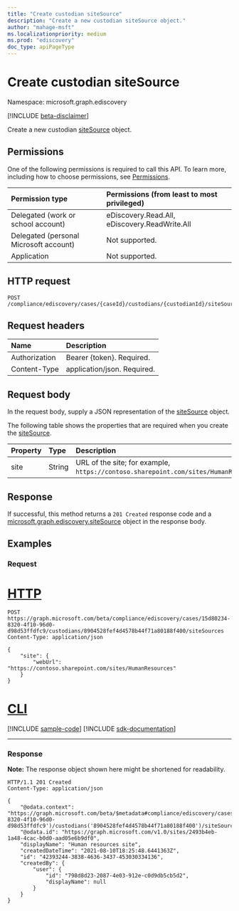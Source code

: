 ```yaml
---
title: "Create custodian siteSource"
description: "Create a new custodian siteSource object."
author: "mahage-msft"
ms.localizationpriority: medium
ms.prod: "ediscovery"
doc_type: apiPageType
---
```


# Create custodian siteSource

Namespace: microsoft.graph.ediscovery

[!INCLUDE [beta-disclaimer](../../includes/beta-disclaimer.md)]

Create a new custodian [siteSource](../resources/ediscovery-sitesource.md) object.

## Permissions

One of the following permissions is required to call this API. To learn more, including how to choose permissions, see [Permissions](/graph/permissions-reference).

|Permission type|Permissions (from least to most privileged)|
|:---|:---|
|Delegated (work or school account)|eDiscovery.Read.All, eDiscovery.ReadWrite.All|
|Delegated (personal Microsoft account)|Not supported.|
|Application|Not supported.|

## HTTP request

<!-- {
  "blockType": "ignored"
}
-->

``` http
POST /compliance/ediscovery/cases/{caseId}/custodians/{custodianId}/siteSources
```

## Request headers

|Name|Description|
|:---|:---|
|Authorization|Bearer {token}. Required.|
|Content-Type|application/json. Required.|

## Request body

In the request body, supply a JSON representation of the [siteSource](../resources/ediscovery-sitesource.md) object.

The following table shows the properties that are required when you create the [siteSource](../resources/ediscovery-sitesource.md).

|Property|Type|Description|
|:---|:---|:---|
|site|String|URL of the site; for example, `https://contoso.sharepoint.com/sites/HumanResources`.|

## Response

If successful, this method returns a `201 Created` response code and a [microsoft.graph.ediscovery.siteSource](../resources/ediscovery-sitesource.md) object in the response body.

## Examples

### Request



# [HTTP](#tab/http)
<!-- {
  "blockType": "request",
  "name": "create_sitesource_from__1"
}
-->

``` http
POST https://graph.microsoft.com/beta/compliance/ediscovery/cases/15d80234-8320-4f10-96d0-d98d53ffdfc9/custodians/8904528fef4d4578b44f71a80188f400/siteSources
Content-Type: application/json

{
    "site": {
        "webUrl": "https://contoso.sharepoint.com/sites/HumanResources"
    }
}

```

# [CLI](#tab/cli)
[!INCLUDE [sample-code](../includes/snippets/cli/create-sitesource-from--1-cli-snippets.md)]
[!INCLUDE [sdk-documentation](../includes/snippets/snippets-sdk-documentation-link.md)]

---

### Response

**Note:** The response object shown here might be shortened for readability.
<!-- {
  "blockType": "response",
  "truncated": true,
  "@odata.type": "microsoft.graph.ediscovery.siteSource"
}
-->

``` http
HTTP/1.1 201 Created
Content-Type: application/json

{
    "@odata.context": "https://graph.microsoft.com/beta/$metadata#compliance/ediscovery/cases('15d80234-8320-4f10-96d0-d98d53ffdfc9')/custodians('8904528fef4d4578b44f71a80188f400')/siteSources/$entity",
    "@odata.id": "https://graph.microsoft.com/v1.0/sites/2493b4eb-1a48-4cac-b0d0-aad05e6b9df0",
    "displayName": "Human resources site",
    "createdDateTime": "2021-08-10T18:25:48.6441363Z",
    "id": "42393244-3838-4636-3437-453030334136",
    "createdBy": {
        "user": {
            "id": "798d8d23-2087-4e03-912e-c0d9db5cb5d2",
            "displayName": null
        }
    }
}
```
